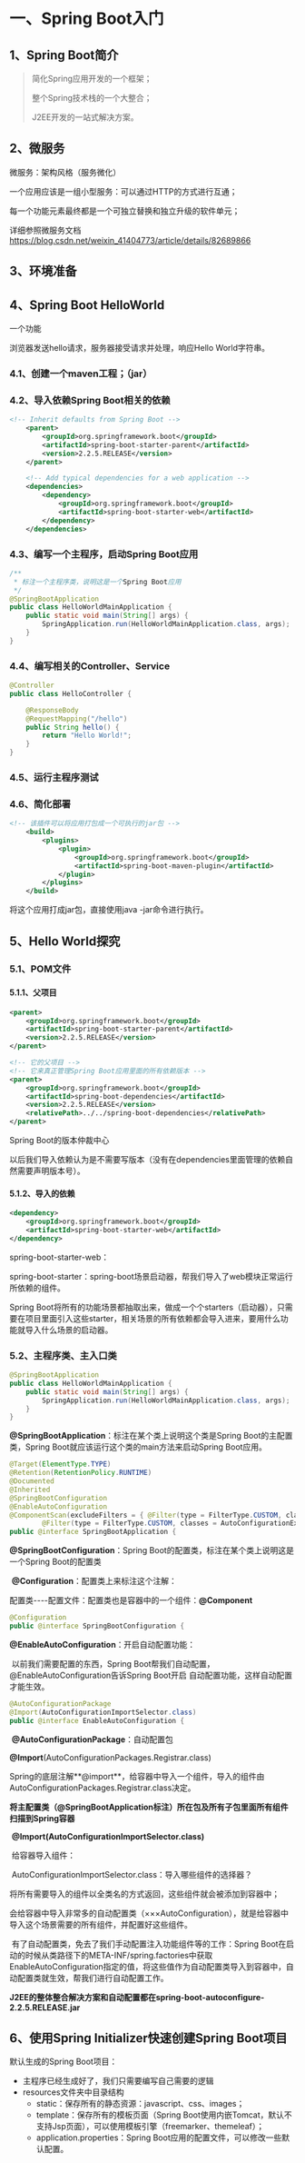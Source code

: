 # 一、Spring Boot入门

## 1、Spring Boot简介

> 简化Spring应用开发的一个框架；
>
> 整个Spring技术栈的一个大整合；
>
> J2EE开发的一站式解决方案。

## 2、微服务

微服务：架构风格（服务微化）

一个应用应该是一组小型服务：可以通过HTTP的方式进行互通；

每一个功能元素最终都是一个可独立替换和独立升级的软件单元；

详细参照微服务文档<https://blog.csdn.net/weixin_41404773/article/details/82689866> 

## 3、环境准备



## 4、Spring Boot HelloWorld

一个功能

浏览器发送hello请求，服务器接受请求并处理，响应Hello World字符串。

### 4.1、创建一个maven工程；（jar）



### 4.2、导入依赖Spring Boot相关的依赖

~~~xml
<!-- Inherit defaults from Spring Boot -->
    <parent>
        <groupId>org.springframework.boot</groupId>
        <artifactId>spring-boot-starter-parent</artifactId>
        <version>2.2.5.RELEASE</version>
    </parent>

    <!-- Add typical dependencies for a web application -->
    <dependencies>
        <dependency>
            <groupId>org.springframework.boot</groupId>
            <artifactId>spring-boot-starter-web</artifactId>
        </dependency>
    </dependencies>
~~~

### 4.3、编写一个主程序，启动Spring Boot应用

~~~java
/**
 * 标注一个主程序类，说明这是一个Spring Boot应用
 */
@SpringBootApplication
public class HelloWorldMainApplication {
    public static void main(String[] args) {
        SpringApplication.run(HelloWorldMainApplication.class, args);
    }
}
~~~

### 4.4、编写相关的Controller、Service

~~~java
@Controller
public class HelloController {

    @ResponseBody
    @RequestMapping("/hello")
    public String hello() {
        return "Hello World!";
    }
}
~~~

### 4.5、运行主程序测试



### 4.6、简化部署

~~~xml
<!-- 该插件可以将应用打包成一个可执行的jar包 -->
    <build>
        <plugins>
            <plugin>
                <groupId>org.springframework.boot</groupId>
                <artifactId>spring-boot-maven-plugin</artifactId>
            </plugin>
        </plugins>
    </build>
~~~

将这个应用打成jar包，直接使用java -jar命令进行执行。

## 5、Hello World探究

### 5.1、POM文件

#### 5.1.1、父项目

~~~xml
<parent>
    <groupId>org.springframework.boot</groupId>
    <artifactId>spring-boot-starter-parent</artifactId>
    <version>2.2.5.RELEASE</version>
</parent>

<!-- 它的父项目 -->
<!-- 它来真正管理Spring Boot应用里面的所有依赖版本 -->
<parent>
    <groupId>org.springframework.boot</groupId>
    <artifactId>spring-boot-dependencies</artifactId>
    <version>2.2.5.RELEASE</version>
    <relativePath>../../spring-boot-dependencies</relativePath>
</parent>
~~~

Spring Boot的版本仲裁中心

以后我们导入依赖认为是不需要写版本（没有在dependencies里面管理的依赖自然需要声明版本号）。

#### 5.1.2、导入的依赖

~~~xml
<dependency>
	<groupId>org.springframework.boot</groupId>
	<artifactId>spring-boot-starter-web</artifactId>
</dependency>
~~~

spring-boot-starter-web：

​	spring-boot-starter：spring-boot场景启动器，帮我们导入了web模块正常运行所依赖的组件。

Spring Boot将所有的功能场景都抽取出来，做成一个个starters（启动器），只需要在项目里面引入这些starter，相关场景的所有依赖都会导入进来，要用什么功能就导入什么场景的启动器。

### 5.2、主程序类、主入口类

```java
@SpringBootApplication
public class HelloWorldMainApplication {
    public static void main(String[] args) {
        SpringApplication.run(HelloWorldMainApplication.class, args);
    }
}
```

**@SpringBootApplication**：标注在某个类上说明这个类是Spring Boot的主配置类，Spring Boot就应该运行这个类的main方法来启动Spring Boot应用。

~~~java
@Target(ElementType.TYPE)
@Retention(RetentionPolicy.RUNTIME)
@Documented
@Inherited
@SpringBootConfiguration
@EnableAutoConfiguration
@ComponentScan(excludeFilters = { @Filter(type = FilterType.CUSTOM, classes = TypeExcludeFilter.class),
		@Filter(type = FilterType.CUSTOM, classes = AutoConfigurationExcludeFilter.class) })
public @interface SpringBootApplication {
~~~

**@SpringBootConfiguration**：Spring Boot的配置类，标注在某个类上说明这是一个Spring Boot的配置类

​	**@Configuration**：配置类上来标注这个注解：

​		配置类----配置文件：配置类也是容器中的一个组件：**@Component**

~~~java
@Configuration
public @interface SpringBootConfiguration {
~~~

**@EnableAutoConfiguration**：开启自动配置功能：

​	以前我们需要配置的东西，Spring Boot帮我们自动配置，@EnableAutoConfiguration告诉Spring Boot开启			  	  自动配置功能，这样自动配置才能生效。

~~~java
@AutoConfigurationPackage
@Import(AutoConfigurationImportSelector.class)
public @interface EnableAutoConfiguration {
~~~

​	**@AutoConfigurationPackage**：自动配置包

​		**@Import**(AutoConfigurationPackages.Registrar.class)

​		Spring的底层注解**@import**，给容器中导入一个组件，导入的组件由AutoConfigurationPackages.Registrar.class决定。

​		**将主配置类（@SpringBootApplication标注）所在包及所有子包里面所有组件扫描到Spring容器**

​	**@Import(AutoConfigurationImportSelector.class)**

​		给容器导入组件：

​		AutoConfigurationImportSelector.class：导入哪些组件的选择器？

​		将所有需要导入的组件以全类名的方式返回，这些组件就会被添加到容器中；

​		会给容器中导入非常多的自动配置类（×××AutoConfiguration），就是给容器中导入这个场景需要的所有组件，并配置好这些组件。

​		有了自动配置类，免去了我们手动配置注入功能组件等的工作：Spring Boot在启动的时候从类路径下的META-INF/spring.factories中获取EnableAutoConfiguration指定的值，将这些值作为自动配置类导入到容器中，自动配置类就生效，帮我们进行自动配置工作。

**J2EE的整体整合解决方案和自动配置都在spring-boot-autoconfigure-2.2.5.RELEASE.jar**

## 6、使用Spring Initializer快速创建Spring Boot项目

默认生成的Spring Boot项目：

- 主程序已经生成好了，我们只需要编写自己需要的逻辑
- resources文件夹中目录结构
  - static：保存所有的静态资源：javascript、css、images；
  - template：保存所有的模板页面（Spring Boot使用内嵌Tomcat，默认不支持Jsp页面），可以使用模板引擎（freemarker、themeleaf）；
  - application.properties：Spring Boot应用的配置文件，可以修改一些默认配置。


